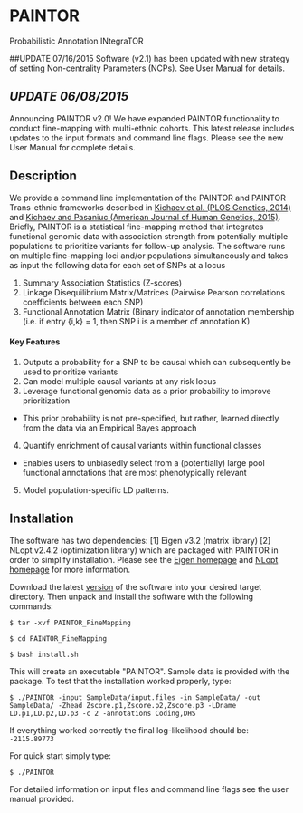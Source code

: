 # PAINTOR
Probabilistic Annotation INtegraTOR

##UPDATE 07/16/2015
Software (v2.1) has been updated with new strategy of setting Non-centrality Parameters (NCPs). See User Manual for details. 

## *UPDATE 06/08/2015*
Announcing PAINTOR v2.0! We have expanded PAINTOR functionality to conduct fine-mapping with multi-ethnic cohorts. This latest release includes updates to the input formats and command line flags. Please see the new User Manual for complete details.

## Description

We provide a command line implementation of the PAINTOR and PAINTOR Trans-ethnic frameworks described in [Kichaev et al. (PLOS Genetics, 2014)](http://www.plosgenetics.org/article/info%3Adoi%2F10.1371%2Fjournal.pgen.1004722) and [Kichaev and Pasaniuc (American Journal of Human Genetics, 2015)](http://www.cell.com/ajhg/abstract/S0002-9297(15)00243-8). Briefly, PAINTOR is a statistical fine-mapping method that integrates functional genomic data with association strength from potentially multiple populations to prioritize variants for follow-up analysis. The software runs on multiple fine-mapping loci and/or populations simultaneously and takes as input the following data for each set of SNPs at a locus


1. Summary Association Statistics (Z-scores)
2. Linkage Disequilibrium Matrix/Matrices (Pairwise Pearson correlations coefficients between each SNP)
3. Functional Annotation Matrix (Binary indicator of annotation membership (i.e. if entry {i,k} = 1, then SNP i is a member of annotation K)

#### Key Features

1. Outputs a probability for a SNP to be causal which can subsequently be used to prioritize variants
2. Can model multiple causal variants at any risk locus
3. Leverage functional genomic data as a prior probability to improve prioritization
  - This prior probability is not pre-specified, but rather, learned directly from the data via an Empirical Bayes approach
4. Quantify enrichment of causal variants within functional classes
  - Enables users to unbiasedly select from a (potentially) large pool functional annotations that are most phenotypically relevant
5. Model population-specific LD patterns.

## Installation
The software has two dependencies: [1] Eigen v3.2 (matrix library) [2] NLopt v2.4.2 (optimization library) which are packaged with PAINTOR in order to simplify installation. Please see the [Eigen homepage](http://eigen.tuxfamily.org/index.php?title=Main_Page) and [NLopt homepage](http://ab-initio.mit.edu/wiki/index.php/NLopt) for more information.

Download the latest [version](https://github.com/gkichaev/PAINTOR_FineMapping/releases) of the software into your desired target directory. Then unpack and install the software with the following commands:

`$ tar -xvf PAINTOR_FineMapping`

`$ cd PAINTOR_FineMapping`

`$ bash install.sh`

This will create an executable "PAINTOR". Sample data is provided with the package. To test that the installation worked properly, type:

`$ ./PAINTOR -input SampleData/input.files -in SampleData/ -out SampleData/ -Zhead Zscore.p1,Zscore.p2,Zscore.p3 -LDname LD.p1,LD.p2,LD.p3 -c 2 -annotations Coding,DHS`

If everything worked correctly the final log-likelihood should be: `-2115.89773`

For quick start simply type:

`$ ./PAINTOR`

For detailed information on input files and command line flags see the user manual provided.

